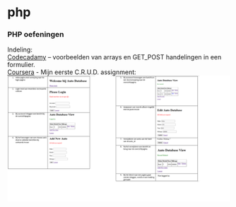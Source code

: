 # php
### PHP oefeningen
Indeling:<br>
[Codecadamy](https://github.com/retuowmats/php/tree/master/Codecadamy) – voorbeelden van arrays en GET_POST handelingen  in een formulier.<br>
[Coursera](https://github.com/retuowmats/php/tree/master/coursera) - Mijn eerste C.R.U.D. assignment:<br>
![CRUD](./img/crud.jpg)
